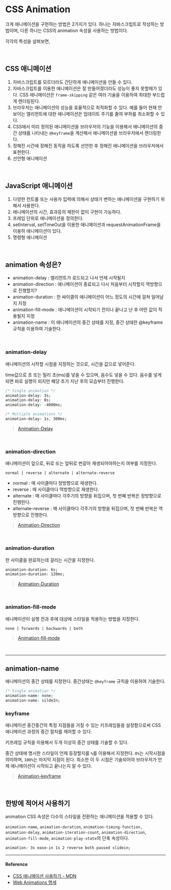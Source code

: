 # CSS Animation

크게 애니메이션을 구현하는 방법은 2가지가 있다. 하나는 자바스크립트로 작성하는 방법이며, 다른 하나는 CSS의 animation 속성을 사용하는 방법이다.

각각의 특성을 살펴보면,

<br/>

## CSS 애니메이션

1. 자바스크립트를 모르더라도 간단하게 애니메이션을 만들 수 있다.
2. 자바스크립트를 이용한 애니메이션은 잘 만들어졌더라도 성능이 좋지 못할때가 있다. CSS 애니메이션은 `frame-skipping` 같은 여러 기술을 이용하여 최대한 부드럽게 렌더링된다.
3. 브라우저는 애니메이션의 성능을 효율적으로 최적화할 수 있다. 예를 들어 현재 안보이는 엘리먼트에 대한 애니메이션은 업데이트 주기를 줄여 부하를 최소화할 수 있다.
4. CSS에서 미리 정의된 애니메이션을 브라우저의 기능을 이용해서 애니메이션의 중간 상태를 나타내는 `@keyframe`을 계산해서 애니메이션을 브라우저에서 렌더링한다.
5. 정해진 시간에 정해진 동작을 하도록 선언한 후 정해진 애니메이션을 브라우저에서 표현한다.
6. 선언형 애니메이션

<br/>

## JavaScript 애니메이션

1. 다양한 컨트롤 또는 사용자 입력에 의해서 상태가 변하는 애니메이션을 구현하기 위해서 사용한다.
2. 애니메이션의 시간, 효과등의 제한이 없이 구현이 가능하다.
3. 프레임 단위로 애니메이션을 정의한다.
4. setInterval, setTimeOut을 이용한 애니메이션과 requestAnimationFrame을 이용하 애니메이션이 있다.
5. 명령형 애니메이션

<br/>

## animation 속성은?

- animation-delay : 엘리먼트가 로드되고 나서 언제 시작될지
- animation-direction : 애니메이션이 종료되고 다시 처음부터 시작할지 역방향으로 진행할지?
- animation-duration : 한 싸이클의 애니메이션이 어느 정도의 시간에 걸쳐 일어날지 지정
- animation-fill-mode : 애니메이션이 시작되기 전이나 끝나고 난 후 어떤 값이 적용될지 지정
- animation-name : 이 애니메이션의 중간 상태를 지정, 중간 상태란 @keyframe 규칙을 이용하여 기술한다.

<br/>

### animation-delay

애니메이션의 시작할 시점을 지정하는 것으로, 시간을 값으로 넣어준다.

time값으로 초 또는 밀리 초(ms)를 넣을 수 있으며, 음수도 넣을 수 있다. 음수를 넣게 되면 바로 실행이 되지만 해당 초가 지난 후의 모습부터 진행한다.

```css
/* Single animation */
animation-delay: 3s;
animation-delay: 0s;
animation-delay: -4000ms;

/* Multiple animations */
animation-delay: 1s, 300ms;
```

> [Animation-Delay](https://codepen.io/seonhyungjo/pen/aeOpxp)


<br/>

### animation-direction

애니메이션이 앞으로, 뒤로 또는 앞뒤로 번갈아 재생되어야하는지 여부를 지정한다.

```text
normal | reverse | alternate | alternate-reverse
```

- normal : 매 사이클마다 정방향으로 재생한다.
- reverse : 매 사이클마다 역방향으로 재생한다.
- alternate : 매 사이클마다 각주기의 방향을 뒤집으며, 첫 번째 반복은 정방향으로 진행한다.
- alternate-reverse : 매 사이클마다 각주기의 방향을 뒤집으며, 첫 번째 반복은 역방향으로 진행한다.

> [Animation-Direction](https://codepen.io/seonhyungjo/pen/zgGZRE)

<br/>

### animation-duration

한 사이클을 완료하는데 걸리는 시간을 지정한다.

```css
animation-duration: 6s;
animation-duration: 120ms;
```

> [Animation-Duration](https://codepen.io/seonhyungjo/pen/ZgGeVJ)

<br/>

### animation-fill-mode

애니메이션이 실행 전과 후에 대상에 스타일을 적용하는 방법을 지정한다.

```text
none | forwards | backwards | both
```

> [Animation-fill-mode](https://codepen.io/seonhyungjo/pen/qedrgM)

<br/>

---

## animation-name

애니메이션의 중간 상태를 지정한다. 중간상태는 `@keyframe` 규칙을 이용하여 기술한다.

```css
/* Single animation */
animation-name: none;
animation-name: sildeIn;
```

### keyframe

애니메이션 중간중간의 특정 지점들을 거칠 수 있는 키프레임들을 설정함으로써 CSS 애니메이션 과정의 중간 절차를 제어할 수 있다.

키프레임 규칙을 이용해서 두개 이상의 중간 상태를 기술할 수 있다.

중간 상태에 명시한 스타일이 언제 등장할지를 `%`를 이용해서 지정한다. `0%`는 시작시점을 의미하며,  `100%`는 마지막 지점이 된다. 최소한 이 두 시점은 기술되어야 브라우저가 언제 애니메이션이 시작되고 끝나는지 알 수 있다.

> [Animation-keyframe](https://codepen.io/seonhyungjo/pen/VoLbdL)

<br/>

## 한방에 적어서 사용하기

animation CSS 속성은 다수의 스타일을 전환하는 애니메이션을 적용할 수 있다. 

`animation-name`, `animation-duration`, `animation-timing-function,` `animation-delay`, `animation-iteration-count`, `animation-direction`, `animation-fill-mode`, `animation-play-state`의 단축 속성이다.

```css
animation: 3s ease-in 1s 2 reverse both paused slidein;
```

---

#### Reference

- [CSS 애니메이션 사용하기 - MDN](https://developer.mozilla.org/ko/docs/Web/CSS/CSS_Animations/Using_CSS_animations)
- [Web Animations 명세](https://www.w3.org/TR/web-animations/)
